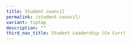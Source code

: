 ```yaml
---
title: Student council
permalink: /student-council/
variant: tiptap
description: ""
third_nav_title: Student Leadership (Co Curr)
---
```


